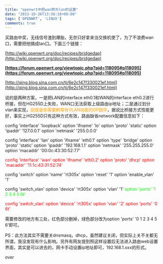 ```yaml
---
title: "openwrt中把wan转为lan的设置"
date: "2013-10-26T13:38:18+08:00"
tags: ['OPENWRT', 'LINUX']
comments: true
---
```



买路由中奖，无线信号渣到爆胎，无奈只好拿来当交换机使了，为了不浪费wan口，需要把他搞成lan口。下面三个链接：

[http://wiki.openwrt.org/doc/recipes/bridgedap](http://wiki.openwrt.org/doc/recipes/bridgedap)

**[https://forum.openwrt.org/viewtopic.php?pid=118095#p118095](https://forum.openwrt.org/viewtopic.php?pid=118095#p118095)**

[http://qing.blog.sina.com.cn/tj/6e2c147f330021ef.html](http://qing.blog.sina.com.cn/tj/6e2c147f330021ef.html)

说的是两种方案，一是把LAN的interface eth0.1和WAN的interface eth0.2进行桥接，但在HG255D上失败，WAN口无法获取上级路由ip地址；二是通过划分vlan来实现，<span style="color: #ff9900;">前提是你需要刷带有VLAN功能的OP固件</span>，据说比桥接方式性能更好，事实上HG255D只有这种方式有效，路由缺省network配置信息如下：

config 'interface' 'loopback'
option 'ifname' 'lo'
option 'proto' 'static'
option 'ipaddr' '127.0.0.1'
option 'netmask' '255.0.0.0'

config 'interface' 'lan'
option 'ifname' 'eth0.1'
option 'type' 'bridge'
option 'proto' 'static'
option 'ipaddr' '192.168.1.1'
option 'netmask' '255.255.255.0'
option 'macaddr' '00:0c:43:30:52:77'

<span style="color: #ff0000;">config 'interface' 'wan'</span>
<span style="color: #ff0000;"> option 'ifname' 'eth0.2'</span>
<span style="color: #ff0000;"> option 'proto' 'dhcp'</span>
<span style="color: #ff0000;"> option 'macaddr' '11:1c:43:31:52:74'</span>

config 'switch'
option 'name' 'rt305x'
option 'reset' '1'
option 'enable_vlan' '1'

config 'switch_vlan'
option 'device' 'rt305x'
option 'vlan' '1'
<span style="color: #00ff00;">option 'ports' '1 2 3 4 5 6t'</span>

<span style="color: #ff0000;">config 'switch_vlan'</span>
<span style="color: #ff0000;"> option 'device' 'rt305x'</span>
<span style="color: #ff0000;"> option 'vlan' '2'</span>
<span style="color: #ff0000;"> option 'ports' '0 6t'</span>

需要修改的地方有三处，红色部分删掉，绿色部分改为option 'ports' '0 1 2 3 4 5 6‘即可。

PS：此方法其实不需要关dnsmasq，dhcp，虽然建议关闭，但实际上关不关都无所谓，我没发现有什么影响。另外有网友提到照这样设置后无法进入路由web设置界面，其实是可以进去的，网卡手动设置ip地址即可，192.168.1.xxx的形式。

over
